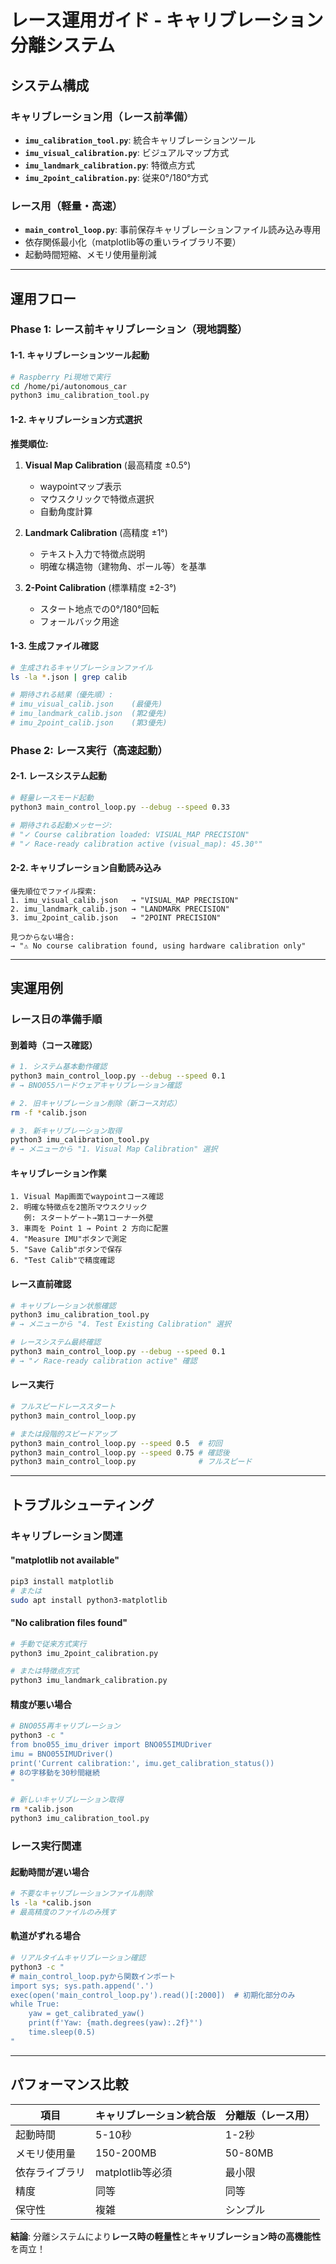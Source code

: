 # レース運用ガイド - キャリブレーション分離システム

## システム構成

### **キャリブレーション用（レース前準備）**
- **`imu_calibration_tool.py`**: 統合キャリブレーションツール
- **`imu_visual_calibration.py`**: ビジュアルマップ方式
- **`imu_landmark_calibration.py`**: 特徴点方式
- **`imu_2point_calibration.py`**: 従来0°/180°方式

### **レース用（軽量・高速）**
- **`main_control_loop.py`**: 事前保存キャリブレーションファイル読み込み専用
- 依存関係最小化（matplotlib等の重いライブラリ不要）
- 起動時間短縮、メモリ使用量削減

---

## 運用フロー

### **Phase 1: レース前キャリブレーション（現地調整）**

#### **1-1. キャリブレーションツール起動**
```bash
# Raspberry Pi現地で実行
cd /home/pi/autonomous_car
python3 imu_calibration_tool.py
```

#### **1-2. キャリブレーション方式選択**
**推奨順位:**
1. **Visual Map Calibration** (最高精度 ±0.5°)
   - waypointマップ表示
   - マウスクリックで特徴点選択
   - 自動角度計算

2. **Landmark Calibration** (高精度 ±1°)  
   - テキスト入力で特徴点説明
   - 明確な構造物（建物角、ポール等）を基準

3. **2-Point Calibration** (標準精度 ±2-3°)
   - スタート地点での0°/180°回転
   - フォールバック用途

#### **1-3. 生成ファイル確認**
```bash
# 生成されるキャリブレーションファイル
ls -la *.json | grep calib

# 期待される結果（優先順）:
# imu_visual_calib.json    (最優先)
# imu_landmark_calib.json  (第2優先)  
# imu_2point_calib.json    (第3優先)
```

### **Phase 2: レース実行（高速起動）**

#### **2-1. レースシステム起動**
```bash
# 軽量レースモード起動
python3 main_control_loop.py --debug --speed 0.33

# 期待される起動メッセージ:
# "✓ Course calibration loaded: VISUAL_MAP PRECISION"
# "✓ Race-ready calibration active (visual_map): 45.30°"
```

#### **2-2. キャリブレーション自動読み込み**
```
優先順位でファイル探索:
1. imu_visual_calib.json   → "VISUAL_MAP PRECISION"
2. imu_landmark_calib.json → "LANDMARK PRECISION"  
3. imu_2point_calib.json   → "2POINT PRECISION"

見つからない場合:
→ "⚠ No course calibration found, using hardware calibration only"
```

---

## 実運用例

### **レース日の準備手順**

#### **到着時（コース確認）**
```bash
# 1. システム基本動作確認
python3 main_control_loop.py --debug --speed 0.1
# → BNO055ハードウェアキャリブレーション確認

# 2. 旧キャリブレーション削除（新コース対応）
rm -f *calib.json

# 3. 新キャリブレーション取得
python3 imu_calibration_tool.py
# → メニューから "1. Visual Map Calibration" 選択
```

#### **キャリブレーション作業**
```
1. Visual Map画面でwaypointコース確認
2. 明確な特徴点を2箇所マウスクリック
   例: スタートゲート→第1コーナー外壁
3. 車両を Point 1 → Point 2 方向に配置  
4. "Measure IMU"ボタンで測定
5. "Save Calib"ボタンで保存
6. "Test Calib"で精度確認
```

#### **レース直前確認**
```bash
# キャリブレーション状態確認
python3 imu_calibration_tool.py
# → メニューから "4. Test Existing Calibration" 選択

# レースシステム最終確認  
python3 main_control_loop.py --debug --speed 0.1
# → "✓ Race-ready calibration active" 確認
```

#### **レース実行**
```bash
# フルスピードレーススタート
python3 main_control_loop.py

# または段階的スピードアップ
python3 main_control_loop.py --speed 0.5  # 初回
python3 main_control_loop.py --speed 0.75 # 確認後
python3 main_control_loop.py              # フルスピード
```

---

## トラブルシューティング

### **キャリブレーション関連**

#### **"matplotlib not available"**
```bash
pip3 install matplotlib
# または
sudo apt install python3-matplotlib
```

#### **"No calibration files found"**  
```bash
# 手動で従来方式実行
python3 imu_2point_calibration.py

# または特徴点方式
python3 imu_landmark_calibration.py
```

#### **精度が悪い場合**
```bash
# BNO055再キャリブレーション
python3 -c "
from bno055_imu_driver import BNO055IMUDriver
imu = BNO055IMUDriver()
print('Current calibration:', imu.get_calibration_status())
# 8の字移動を30秒間継続
"

# 新しいキャリブレーション取得
rm *calib.json
python3 imu_calibration_tool.py
```

### **レース実行関連**

#### **起動時間が遅い場合**
```bash
# 不要なキャリブレーションファイル削除
ls -la *calib.json
# 最高精度のファイルのみ残す
```

#### **軌道がずれる場合**  
```bash
# リアルタイムキャリブレーション確認
python3 -c "
# main_control_loop.pyから関数インポート
import sys; sys.path.append('.')
exec(open('main_control_loop.py').read()[:2000])  # 初期化部分のみ
while True:
    yaw = get_calibrated_yaw()
    print(f'Yaw: {math.degrees(yaw):.2f}°')
    time.sleep(0.5)
"
```

---

## パフォーマンス比較

| 項目 | キャリブレーション統合版 | 分離版（レース用） |
|------|------------------------|-------------------|  
| 起動時間 | 5-10秒 | 1-2秒 |
| メモリ使用量 | 150-200MB | 50-80MB |
| 依存ライブラリ | matplotlib等必須 | 最小限 |
| 精度 | 同等 | 同等 |
| 保守性 | 複雑 | シンプル |

**結論**: 分離システムにより**レース時の軽量性**と**キャリブレーション時の高機能性**を両立！
